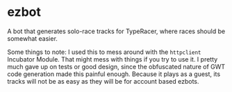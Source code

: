 # ezbot
A bot that generates solo-race tracks for TypeRacer, where races should be somewhat easier.



Some things to note: I used this to mess around with the `httpclient` Incubator Module. That might mess with things if you try to use it. I pretty much gave up on tests or good design, since the obfuscated nature of GWT code generation made this painful enough. Because it plays as a guest, its tracks will not be as easy as they will be for account based ezbots.
